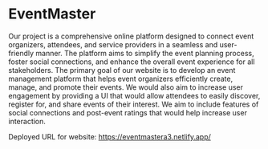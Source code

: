# EventMaster

Our project is a comprehensive online platform designed to connect event organizers, attendees, and service providers in a seamless and user-friendly manner. The platform aims to simplify the event planning process, foster social connections, and enhance the overall event experience for all stakeholders. The primary goal of our website is to develop an event management platform that helps event organizers efficiently create, manage, and promote their events. We would also aim to increase user engagement by providing a UI that would allow attendees to easily discover, register for, and share events of their interest. We aim to include features of social connections and post-event ratings that would help increase user interaction.


Deployed URL for website: https://eventmastera3.netlify.app/